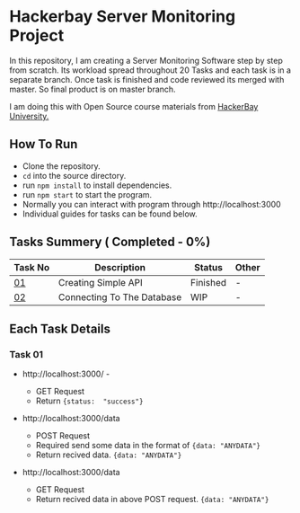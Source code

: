 # Hackerbay Server Monitoring Project
In this repository, I am creating a Server Monitoring Software step by step from scratch.  Its workload spread throughout 20 Tasks and each task is in a separate branch. Once task is finished and code reviewed its merged with master. So final product is on master branch.

I am doing this with Open Source course materials from [HackerBay University. ](https://course.hackerbayuniversity.com/)

## How To Run
 - Clone the repository.
 - `cd` into the source directory.
 - run `npm install` to install dependencies.
 - run `npm start` to start the program.
 - Normally you can interact with program through http://localhost:3000
 - Individual guides for tasks can be found below.

## Tasks Summery ( Completed - 0%)
|Task No|Description|Status|Other| 
|--|--|--|--|
| [01](#task-01) | Creating Simple API | Finished |-|
| [02](#task-02) | Connecting To The Database | WIP |-|

## Each Task Details
### Task 01
 - http://localhost:3000/ - 
	 - GET Request 
	 - Return `{status:  "success"}`
	 
 - http://localhost:3000/data
	 - POST Request
	 - Required send some data in the format of `{data: "ANYDATA"}`
	 - Return recived data. `{data: "ANYDATA"}`

 - http://localhost:3000/data
	 - GET Request
	 - Return recived data in above POST request. `{data: "ANYDATA"}`



